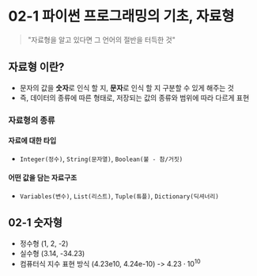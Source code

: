 # 02-1 파이썬 프로그래밍의 기초, 자료형

> "자료형을 알고 있다면 그 언어의 절반을 터득한 것"

## 자료형 이란?
- 문자의 값을 **숫자**로 인식 할 지, **문자**로 인식 할 지 구분할 수 있게 해주는 것
- 즉, 데이터의 종류에 따른 형태로, 저장되는 값의 종류와 범위에 따라 다르게 표현

### 자료형의 종류
#### 자료에 대한 타입
- `Integer(정수)`, `String(문자열)`, `Boolean(불 - 참/거짓)`

#### 어떤 값을 담는 자료구조
- `Variables(변수)`, `List(리스트)`, `Tuple(튜플)`, `Dictionary(딕셔너리)`

## 02-1 숫자형
- 정수형 (1, 2, -2)
- 실수형 (3.14, -34.23)
- 컴퓨터식 지수 표현 방식 (4.23e10, 4.24e-10) -> $4.23 \cdot 10^{10}$